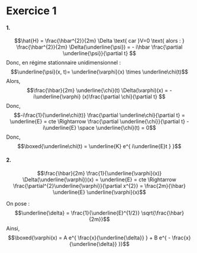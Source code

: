 # Exercice 1
#### 1.
$$\hat{H} = \frac{\hbar^{2}}{2m} \Delta \text{ car }V=0 \text{ alors : } \frac{\hbar^{2}}{2m} \Delta(\underline{\psi}) = - i\hbar \frac{\partial \underline{\psi}}{\partial t} $$
Donc, en régime stationnaire unidimensionnel : 
$$\underline{\psi}(x, t)= \underline{\varphi}(x) \times \underline\chi(t)$$
Alors, 
$$\frac{\hbar}{2m} \underline{\chi}(t) \Delta(\varphi)(x) = -i\underline{\varphi} (x)\frac{\partial \chi}{\partial t} $$
Donc, 
$$-i\frac{1}{\underline\chi(t)} \frac{\partial \underline\chi}{\partial t} = \underline{E} = cte \Rightarrow \frac{\partial \underline{\chi}}{\partial t}  - i\underline{E} \space \underline{\chi}(t) = 0$$
Donc, 
$$\boxed{\underline\chi(t) = \underline{K} e^{ i\underline{E}t } }$$
#### 2.
$$\frac{\hbar}{2m} \frac{1}{\underline{\varphi}(x)} \Delta(\underline{\varphi})(x)  = \underline{E} = cte \Rightarrow \frac{\partial^{2}\underline{\varphi}}{\partial x^{2}} = \frac{2m}{\hbar} \underline{E} \underline{\varphi}(x)$$

On pose : 
$$\underline{\delta} = \frac{1}{\underline{E}^{1/2}} \sqrt{\frac{\hbar}{2m}}$$
Ainsi, 
$$\boxed{\varphi(x) = A e^{ \frac{x}{\underline{\delta}} } + B e^{ - \frac{x}{\underline{\delta}} }}$$

